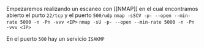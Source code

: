 Empezaremos realizando un escaneo con [[NMAP]] en el cual encontramos abierto el purto `22/tcp` y el puerto `500/udp`
`nmap -sSCV -p- --open --min-rate 5000 -n -Pn -vvv <IP>`
`nmap -sU -p- --open --min-rate 5000 -n -Pn -vvv <IP>`

En el puerto `500` hay un servicio `ISAKMP`

